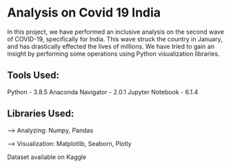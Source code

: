 # Analysis on Covid 19 India
In this project, we have performed an inclusive analysis on the second wave of COVID-19, specifically for India. This wave struck the country in January, and has drastically effected the lives of millions. We have tried to gain an insight by performing some operations using Python visualization libraries. 

## Tools Used: 
Python - 3.8.5 Anaconda Navigator - 2.0.1 Jupyter Notebook - 6.1.4

## Libraries Used:
--> Analyzing: Numpy, Pandas

--> Visualization: Matplotlib, Seaborn, Plotly

Dataset available on Kaggle
